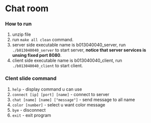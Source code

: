Chat room
==========

### How to run ###
1. unzip file
2. run  `make all clean`  command.
3. server side executable name is b013040040_server, run  `./b013040040_server` to start server, **notice that server services is unsing fixed port 8080**.
4. client side executable name is b013040040_client, run  `./b013040040_client` to start client.

### Clent slide command ###
1. `help`                           - display command u can use
2. `connect [ip] [port] [name]`     - connect to server
3. `chat [name] [name] ["message"]` - send message to all name
4. `color [number]`                 - select u want color message
5. `bye`                            - disconnect
6. `exit`                           - exit program

